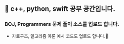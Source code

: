 ## 🧐 c++, python, swift 공부 공간입니다.

### BOJ, Programmers 문제 풀이 소스를 업로드 합니다.
- 자료구조, 알고리즘 이론 예시 코드도 업로드 합니다.📖